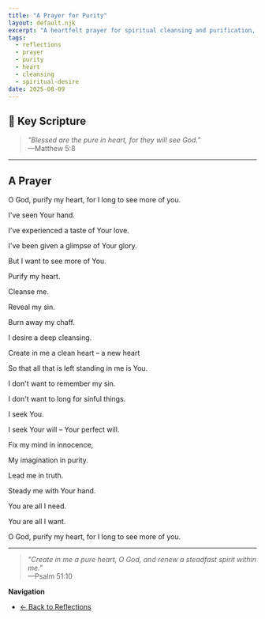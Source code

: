 ```yaml
---
title: "A Prayer for Purity"
layout: default.njk
excerpt: "A heartfelt prayer for spiritual cleansing and purification, seeking to see more of God through a pure heart."
tags:
  - reflections
  - prayer
  - purity
  - heart
  - cleansing
  - spiritual-desire
date: 2025-08-09
---
```


## 📖 Key Scripture

> _"Blessed are the pure in heart, for they will see God."_  
> —Matthew 5:8

---

## A Prayer

O God, purify my heart, for I long to see more of you.

I've seen Your hand.

I've experienced a taste of Your love.

I've been given a glimpse of Your glory.

But I want to see more of You.

Purify my heart.

Cleanse me.

Reveal my sin.

Burn away my chaff.

I desire a deep cleansing.

Create in me a clean heart – a new heart

So that all that is left standing in me is You.

I don't want to remember my sin.

I don't want to long for sinful things.

I seek You.

I seek Your will – Your perfect will.

Fix my mind in innocence,

My imagination in purity.

Lead me in truth.

Steady me with Your hand.

You are all I need.

You are all I want.

O God, purify my heart, for I long to see more of you.

---

> _"Create in me a pure heart, O God, and renew a steadfast spirit within me."_  
> —Psalm 51:10

**Navigation**

- [← Back to Reflections](/reflections/)

